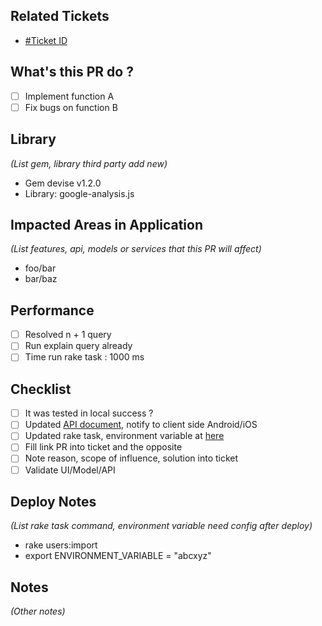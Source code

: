 ## Related Tickets

- [#Ticket ID](https://dev.framgia.com/redmine/issues/???)

## What's this PR do ?

- [ ] Implement function A
- [ ] Fix bugs on function B

## Library
*(List gem, library third party add new)*

- Gem devise v1.2.0
- Library: google-analysis.js

## Impacted Areas in Application
*(List features, api, models or services that this PR will affect)*

- foo/bar
- bar/baz

## Performance

- [ ] Resolved n + 1 query
- [ ] Run explain query already
- [ ] Time run rake task : 1000 ms

## Checklist

- [ ] It was tested in local success ?
- [ ] Updated [API document](https://www.google.com.vn), notify to client side Android/iOS
- [ ] Updated rake task, environment variable at [here](https://www.google.com.vn)
- [ ] Fill link PR into ticket and the opposite
- [ ] Note reason, scope of influence, solution into ticket
- [ ] Validate UI/Model/API

## Deploy Notes
*(List rake task command, environment variable need config after deploy)*

- rake users:import
- export ENVIRONMENT_VARIABLE = "abcxyz"

## Notes
*(Other notes)*
